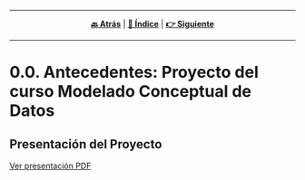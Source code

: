 <hr>
<div align="center">
 
[**🔙 Atrás**](../0.md) | [**📜 Índice**](../../README.md) | [**👉 Siguiente**](../0.1/0.1.md)

</div>
<hr>


# 0.0. Antecedentes: Proyecto del curso Modelado Conceptual de Datos

## Presentación del Proyecto

[Ver presentación PDF](//_avances/Monografia-MCD-sistema-Capacitación.pdf)



